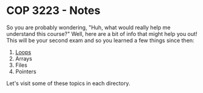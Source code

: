 # COP 3223 - Notes
So you are probably wondering, "Huh, what would really help me understand this course?" Well, here are a bit of info that might help you out! This will be your second exam and so you learned a few things since then:

1. [Loops](https://github.com/maxcell/cop-3223/tree/master/loops)
2. Arrays
3. Files
4. Pointers

Let's visit some of these topics in each directory.
